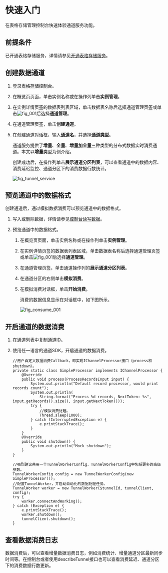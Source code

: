 # 快速入门

在表格存储管理控制台快速体验通道服务功能。

## 前提条件

已开通表格存储服务，详情请参见[开通表格存储服务](/intl.zh-CN/快速入门/开通表格存储服务.md)。

## 创建数据通道

1.  登录[表格存储控制台](https://otsnext.console.aliyun.com/)。

2.  在概览页页面，单击实例名称或在操作列单击**实例管理**。

3.  在实例详情页签的数据表列表区域，单击数据表名称后选择通道管理页签或单击![fig_001](https://static-aliyun-doc.oss-cn-hangzhou.aliyuncs.com/assets/img/zh-CN/2606659951/p100545.png)后选择**通道管理**。

4.  在通道管理页签，单击**创建通道**。

5.  在创建通道对话框，输入**通道名**，并选择**通道类型**。

    通道服务提供了**增量**、**全量**、**增量加全量**三种类型的分布式数据实时消费通道。本文以**增量**类型为例介绍。

    创建成功后，在操作列单击**展示通道分区列表**，可以查看通道中的数据内容、消费延迟监控、通道分区下的消费数据行数统计。

    ![fig_tunnel_service](https://static-aliyun-doc.oss-cn-hangzhou.aliyuncs.com/assets/img/zh-CN/4402219951/p127068.png)


## 预览通道中的数据格式

创建通道后，通过模拟数据消费可以预览通道中的数据格式。

1.  写入或删除数据，详情请参见[控制台读写数据](/intl.zh-CN/快速入门/控制台读写数据.md)。

2.  预览通道中的数据格式。

    1.  在概览页页面，单击实例名称或在操作列单击**实例管理**。

    2.  在实例详情页签的数据表列表区域，单击数据表名称后选择通道管理页签或单击![fig_001](https://static-aliyun-doc.oss-cn-hangzhou.aliyuncs.com/assets/img/zh-CN/2606659951/p100545.png)后选择**通道管理**。

    3.  在通道管理页签，单击通道操作列的**展示通道分区列表**。

    4.  在通道分区的右侧单击**模拟消费**。

    5.  在模拟消费对话框，单击**开始消费**。

        消费的数据信息显示在对话框中，如下图所示。

        ![fig_consume_001](https://static-aliyun-doc.oss-cn-hangzhou.aliyuncs.com/assets/img/zh-CN/4402219951/p127073.png)


## 开启通道的数据消费

1.  在通道列表中复制通道ID。
2.  使用任一语言的通道SDK，开启通道的数据消费。

    ```
    //用户自定义数据消费Callback，即实现IChannelProcessor接口（process和shutdown）。
    private static class SimpleProcessor implements IChannelProcessor {
        @Override
        public void process(ProcessRecordsInput input) {
            System.out.println("Default record processor, would print records count");
            System.out.println(
                String.format("Process %d records, NextToken: %s", input.getRecords().size(), input.getNextToken()));
            try {
                //模拟消费处理。
                Thread.sleep(1000);
            } catch (InterruptedException e) {
                e.printStackTrace();
            }
        }
        @Override
        public void shutdown() {
            System.out.println("Mock shutdown");
        }
    }
    
    //强烈建议共用一个TunnelWorkerConfig，TunnelWorkerConfig中包括更多的高级参数。
    TunnelWorkerConfig config = new TunnelWorkerConfig(new SimpleProcessor());
    //配置TunnelWorker，并启动自动化的数据处理任务。
    TunnelWorker worker = new TunnelWorker($tunnelId, tunnelClient, config);
    try {
        worker.connectAndWorking();
    } catch (Exception e) {
        e.printStackTrace();
        worker.shutdown();
        tunnelClient.shutdown();
    }
    ```


## 查看数据消费日志

数据消费后，可以查看增量数据消费日志，例如消费统计、增量通道分区最新同步时间等。在控制台或者使用describeTunnel接口也可以查看消费延迟、通道分区下的消费数据行数更新。

